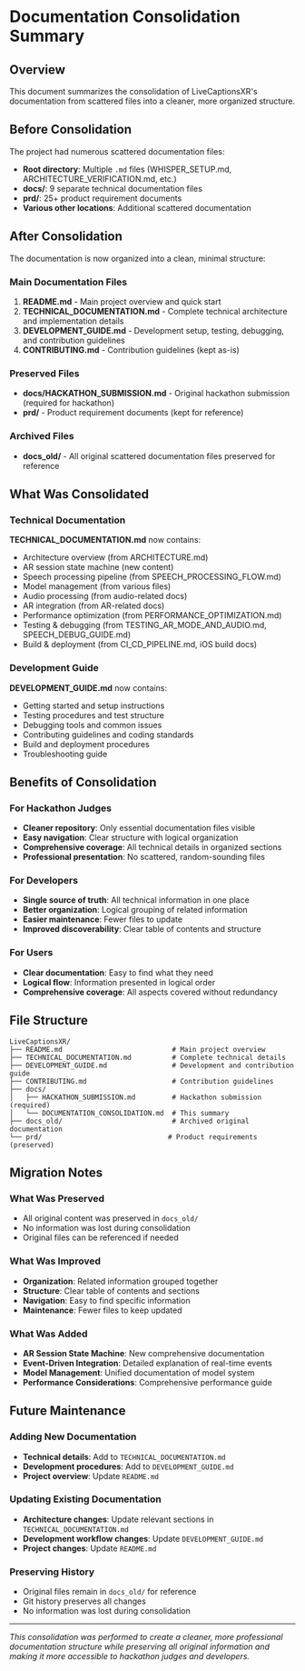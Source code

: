 # Documentation Consolidation Summary

## Overview
This document summarizes the consolidation of LiveCaptionsXR's documentation from scattered files into a cleaner, more organized structure.

## Before Consolidation
The project had numerous scattered documentation files:
- **Root directory**: Multiple `.md` files (WHISPER_SETUP.md, ARCHITECTURE_VERIFICATION.md, etc.)
- **docs/**: 9 separate technical documentation files
- **prd/**: 25+ product requirement documents
- **Various other locations**: Additional scattered documentation

## After Consolidation
The documentation is now organized into a clean, minimal structure:

### Main Documentation Files
1. **README.md** - Main project overview and quick start
2. **TECHNICAL_DOCUMENTATION.md** - Complete technical architecture and implementation details
3. **DEVELOPMENT_GUIDE.md** - Development setup, testing, debugging, and contribution guidelines
4. **CONTRIBUTING.md** - Contribution guidelines (kept as-is)

### Preserved Files
- **docs/HACKATHON_SUBMISSION.md** - Original hackathon submission (required for hackathon)
- **prd/** - Product requirement documents (kept for reference)

### Archived Files
- **docs_old/** - All original scattered documentation files preserved for reference

## What Was Consolidated

### Technical Documentation
**TECHNICAL_DOCUMENTATION.md** now contains:
- Architecture overview (from ARCHITECTURE.md)
- AR session state machine (new content)
- Speech processing pipeline (from SPEECH_PROCESSING_FLOW.md)
- Model management (from various files)
- Audio processing (from audio-related docs)
- AR integration (from AR-related docs)
- Performance optimization (from PERFORMANCE_OPTIMIZATION.md)
- Testing & debugging (from TESTING_AR_MODE_AND_AUDIO.md, SPEECH_DEBUG_GUIDE.md)
- Build & deployment (from CI_CD_PIPELINE.md, iOS build docs)

### Development Guide
**DEVELOPMENT_GUIDE.md** now contains:
- Getting started and setup instructions
- Testing procedures and test structure
- Debugging tools and common issues
- Contributing guidelines and coding standards
- Build and deployment procedures
- Troubleshooting guide

## Benefits of Consolidation

### For Hackathon Judges
- **Cleaner repository**: Only essential documentation files visible
- **Easy navigation**: Clear structure with logical organization
- **Comprehensive coverage**: All technical details in organized sections
- **Professional presentation**: No scattered, random-sounding files

### For Developers
- **Single source of truth**: All technical information in one place
- **Better organization**: Logical grouping of related information
- **Easier maintenance**: Fewer files to update
- **Improved discoverability**: Clear table of contents and structure

### For Users
- **Clear documentation**: Easy to find what they need
- **Logical flow**: Information presented in logical order
- **Comprehensive coverage**: All aspects covered without redundancy

## File Structure

```
LiveCaptionsXR/
├── README.md                           # Main project overview
├── TECHNICAL_DOCUMENTATION.md          # Complete technical details
├── DEVELOPMENT_GUIDE.md                # Development and contribution guide
├── CONTRIBUTING.md                     # Contribution guidelines
├── docs/
│   ├── HACKATHON_SUBMISSION.md         # Hackathon submission (required)
│   └── DOCUMENTATION_CONSOLIDATION.md  # This summary
├── docs_old/                           # Archived original documentation
└── prd/                               # Product requirements (preserved)
```

## Migration Notes

### What Was Preserved
- All original content was preserved in `docs_old/`
- No information was lost during consolidation
- Original files can be referenced if needed

### What Was Improved
- **Organization**: Related information grouped together
- **Structure**: Clear table of contents and sections
- **Navigation**: Easy to find specific information
- **Maintenance**: Fewer files to keep updated

### What Was Added
- **AR Session State Machine**: New comprehensive documentation
- **Event-Driven Integration**: Detailed explanation of real-time events
- **Model Management**: Unified documentation of model system
- **Performance Considerations**: Comprehensive performance guide

## Future Maintenance

### Adding New Documentation
- **Technical details**: Add to `TECHNICAL_DOCUMENTATION.md`
- **Development procedures**: Add to `DEVELOPMENT_GUIDE.md`
- **Project overview**: Update `README.md`

### Updating Existing Documentation
- **Architecture changes**: Update relevant sections in `TECHNICAL_DOCUMENTATION.md`
- **Development workflow changes**: Update `DEVELOPMENT_GUIDE.md`
- **Project changes**: Update `README.md`

### Preserving History
- Original files remain in `docs_old/` for reference
- Git history preserves all changes
- No information was lost during consolidation

---

*This consolidation was performed to create a cleaner, more professional documentation structure while preserving all original information and making it more accessible to hackathon judges and developers.* 